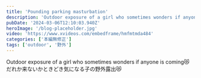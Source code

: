 ```yaml
---
title: 'Pounding parking masturbation'
description: 'Outdoor exposure of a girl who sometimes wonders if anyone is coming😻'
pubDate: '2024-03-06T12:10:03.940Z'
heroImage: '/blog-placeholder.jpg'
video: 'https://www.xvideos.com/embedframe/hmfmtmda484'
categories: ['本編無修正']
tags: ['outdoor', '野外']
---
```


Outdoor exposure of a girl who sometimes wonders if anyone is coming😻<br>
だれか来ないかときどき気になる子の野外露出😻